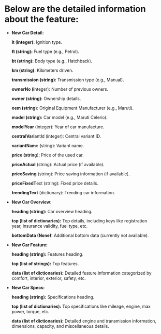 # Below are the detailed information about the feature:

* **New Car Detail:**

    **it (integer):** Ignition type.

    **ft (string):** Fuel type (e.g., Petrol).

    **bt (string):** Body type (e.g., Hatchback).

    **km (string)**: Kilometers driven.

    **transmission (string):** Transmission type (e.g., Manual).

    **ownerNo (i**nteger): Number of previous owners.

    **owner (string):** Ownership details.

    **oem (string**): Original Equipment Manufacturer (e.g., Maruti).

    **model (string):** Car model (e.g., Maruti Celerio).

    **modelYear** (integer): Year of car manufacture.

    **centralVari**antId (integer): Central variant ID.

    **variantNam**e (string): Variant name.

    **price (strin**g): Price of the used car.

    **priceActual** (string): Actual price (if available).

    **priceSaving** (string): Price saving information (if available).

    **priceFixedT**ext (string): Fixed price details.

    **trendingText** (dictionary): Trending car information.

* **New Car Overview:**

    **heading (string):** Car overview heading.

    **top (list of dictionaries):** Top details, including keys like registration year, insurance validity, fuel type, etc.

    **bottomData (None):** Additional bottom data (currently not available).

* **New Car Feature:**

    **heading (string):** Features heading.

    **top (list of strings):** Top features.

    **data (list of dictionaries):** Detailed feature information categorized by comfort, interior, exterior, safety, etc.

* **New Car Specs:**

    **heading (string):** Specifications heading.

    **top (list of dictionaries):** Top specifications like mileage, engine, max power, torque, etc.

    **data (list of dictionaries):** Detailed engine and transmission information, dimensions, capacity, and miscellaneous details.